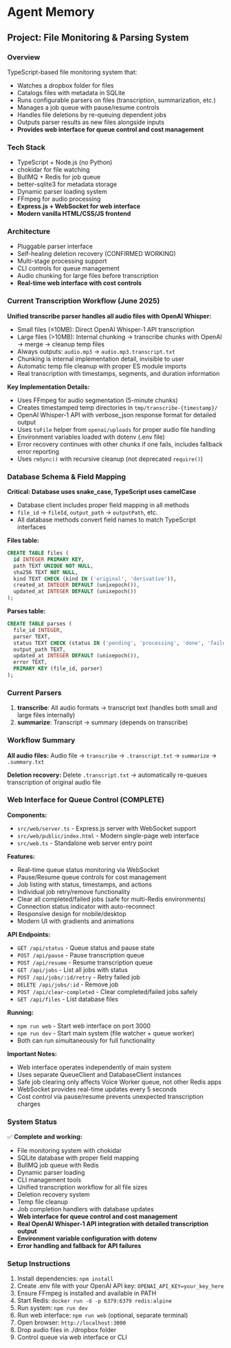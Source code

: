 # Agent Memory

## Project: File Monitoring & Parsing System

### Overview

TypeScript-based file monitoring system that:

- Watches a dropbox folder for files
- Catalogs files with metadata in SQLite
- Runs configurable parsers on files (transcription, summarization, etc.)
- Manages a job queue with pause/resume controls
- Handles file deletions by re-queuing dependent jobs
- Outputs parser results as new files alongside inputs
- **Provides web interface for queue control and cost management**

### Tech Stack

- TypeScript + Node.js (no Python)
- chokidar for file watching
- BullMQ + Redis for job queue
- better-sqlite3 for metadata storage
- Dynamic parser loading system
- FFmpeg for audio processing
- **Express.js + WebSocket for web interface**
- **Modern vanilla HTML/CSS/JS frontend**

### Architecture

- Pluggable parser interface
- Self-healing deletion recovery (CONFIRMED WORKING)
- Multi-stage processing support
- CLI controls for queue management
- Audio chunking for large files before transcription
- **Real-time web interface with cost controls**

### Current Transcription Workflow (June 2025)

**Unified transcribe parser handles all audio files with OpenAI Whisper:**

- Small files (≤10MB): Direct OpenAI Whisper-1 API transcription
- Large files (>10MB): Internal chunking → transcribe chunks with OpenAI → merge → cleanup temp files
- Always outputs: `audio.mp3` → `audio.mp3.transcript.txt`
- Chunking is internal implementation detail, invisible to user
- Automatic temp file cleanup with proper ES module imports
- Real transcription with timestamps, segments, and duration information

**Key Implementation Details:**

- Uses FFmpeg for audio segmentation (5-minute chunks)
- Creates timestamped temp directories in `tmp/transcribe-{timestamp}/`
- OpenAI Whisper-1 API with verbose_json response format for detailed output
- Uses `toFile` helper from `openai/uploads` for proper audio file handling
- Environment variables loaded with dotenv (.env file)
- Error recovery continues with other chunks if one fails, includes fallback error reporting
- Uses `rmSync()` with recursive cleanup (not deprecated `require()`)

### Database Schema & Field Mapping

**Critical: Database uses snake_case, TypeScript uses camelCase**

- Database client includes proper field mapping in all methods
- `file_id` → `fileId`, `output_path` → `outputPath`, etc.
- All database methods convert field names to match TypeScript interfaces

**Files table:**

```sql
CREATE TABLE files (
  id INTEGER PRIMARY KEY,
  path TEXT UNIQUE NOT NULL,
  sha256 TEXT NOT NULL,
  kind TEXT CHECK (kind IN ('original', 'derivative')),
  created_at INTEGER DEFAULT (unixepoch()),
  updated_at INTEGER DEFAULT (unixepoch())
);
```

**Parses table:**

```sql
CREATE TABLE parses (
  file_id INTEGER,
  parser TEXT,
  status TEXT CHECK (status IN ('pending', 'processing', 'done', 'failed')),
  output_path TEXT,
  updated_at INTEGER DEFAULT (unixepoch()),
  error TEXT,
  PRIMARY KEY (file_id, parser)
);
```

### Current Parsers

1. **transcribe**: All audio formats → transcript text (handles both small and large files internally)
2. **summarize**: Transcript → summary (depends on transcribe)

### Workflow Summary

**All audio files:**
Audio file → `transcribe` → `.transcript.txt` → `summarize` → `.summary.txt`

**Deletion recovery:**
Delete `.transcript.txt` → automatically re-queues transcription of original audio file

### Web Interface for Queue Control (COMPLETE)

**Components:**

- `src/web/server.ts` - Express.js server with WebSocket support
- `src/web/public/index.html` - Modern single-page web interface
- `src/web.ts` - Standalone web server entry point

**Features:**

- Real-time queue status monitoring via WebSocket
- Pause/Resume queue controls for cost management
- Job listing with status, timestamps, and actions
- Individual job retry/remove functionality
- Clear all completed/failed jobs (safe for multi-Redis environments)
- Connection status indicator with auto-reconnect
- Responsive design for mobile/desktop
- Modern UI with gradients and animations

**API Endpoints:**

- `GET /api/status` - Queue status and pause state
- `POST /api/pause` - Pause transcription queue
- `POST /api/resume` - Resume transcription queue
- `GET /api/jobs` - List all jobs with status
- `POST /api/jobs/:id/retry` - Retry failed job
- `DELETE /api/jobs/:id` - Remove job
- `POST /api/clear-completed` - Clear completed/failed jobs safely
- `GET /api/files` - List database files

**Running:**

- `npm run web` - Start web interface on port 3000
- `npm run dev` - Start main system (file watcher + queue worker)
- Both can run simultaneously for full functionality

**Important Notes:**

- Web interface operates independently of main system
- Uses separate QueueClient and DatabaseClient instances
- Safe job clearing only affects Voice Worker queue, not other Redis apps
- WebSocket provides real-time updates every 5 seconds
- Cost control via pause/resume prevents unexpected transcription charges

### System Status

✅ **Complete and working:**

- File monitoring system with chokidar
- SQLite database with proper field mapping
- BullMQ job queue with Redis
- Dynamic parser loading
- CLI management tools
- Unified transcription workflow for all file sizes
- Deletion recovery system
- Temp file cleanup
- Job completion handlers with database updates
- **Web interface for queue control and cost management**
- **Real OpenAI Whisper-1 API integration with detailed transcription output**
- **Environment variable configuration with dotenv**
- **Error handling and fallback for API failures**

### Setup Instructions

1. Install dependencies: `npm install`
2. Create .env file with your OpenAI API key: `OPENAI_API_KEY=your_key_here`
3. Ensure FFmpeg is installed and available in PATH
4. Start Redis: `docker run -d -p 6379:6379 redis:alpine`
5. Run system: `npm run dev`
6. Run web interface: `npm run web` (optional, separate terminal)
7. Open browser: `http://localhost:3000`
8. Drop audio files in ./dropbox folder
9. Control queue via web interface or CLI
